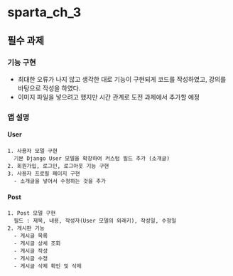 # sparta_ch_3
## 필수 과제
### 기능 구현
  - 최대한 오류가 나지 않고 생각한 대로 기능이 구현되게 코드를 작성하였고, 강의를 바탕으로 작성을 하였다.
  - 이미지 파일을 넣으려고 했지만 시간 관계로 도전 과제에서 추가할 예정

### 앱 설명
  #### User
    1. 사용자 모델 구현
      기본 Django User 모델을 확장하여 커스텀 필드 추가 (소개글)
    2. 회원가입, 로그인, 로그아웃 기능 구현
    3. 사용자 프로필 페이지 구현
      - 소개글을 넣어서 수정하는 것을 추가

  #### Post
    1. Post 모델 구현
      필드 : 제목, 내용, 작성자(User 모델의 외래키), 작성일, 수정일
    2. 게시판 기능
      - 게시글 목록
      - 게시글 상세 조회
      - 게시글 작성
      - 게시글 수정
      - 게시글 삭제 확인 및 삭제
